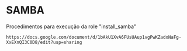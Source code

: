 # SAMBA

Procedimentos para execução da role "install_samba"
```
https://docs.google.com/document/d/1bAkU1XvA6FUsUAup1vgPwKZadxNaFg-XxEXnQI3C0D8/edit?usp=sharing
```
